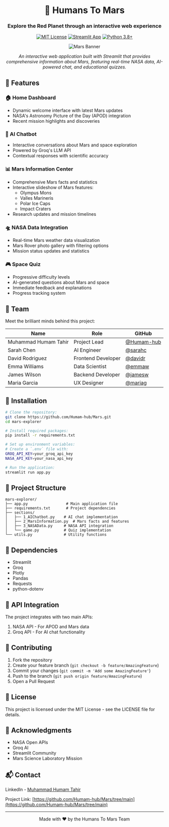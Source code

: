 <div align="center">

# 🚀 Humans To Mars
### Explore the Red Planet through an interactive web experience

[![MIT License](https://img.shields.io/badge/License-MIT-green.svg)](https://choosealicense.com/licenses/mit/)
[![Streamlit App](https://static.streamlit.io/badges/streamlit_badge_black_white.svg)](https://mars-explorer.streamlit.app)
[![Python 3.8+](https://img.shields.io/badge/python-3.8+-blue.svg)](https://www.python.org/downloads/)

![Mars Banner](https://raw.githubusercontent.com/Humam-hub/Mars/main/assets/banner.png)

*An interactive web application built with Streamlit that provides comprehensive information about Mars, featuring real-time NASA data, AI-powered chat, and educational quizzes.*

</div>

## 🌟 Features

### 🏠 Home Dashboard
- Dynamic welcome interface with latest Mars updates
- NASA's Astronomy Picture of the Day (APOD) integration
- Recent mission highlights and discoveries

### 🤖 AI Chatbot
- Interactive conversations about Mars and space exploration
- Powered by Groq's LLM API
- Contextual responses with scientific accuracy

### 📊 Mars Information Center
- Comprehensive Mars facts and statistics
- Interactive slideshow of Mars features:
  - Olympus Mons
  - Valles Marineris
  - Polar Ice Caps
  - Impact Craters
- Research updates and mission timelines

### 🛸 NASA Data Integration
- Real-time Mars weather data visualization
- Mars Rover photo gallery with filtering options
- Mission status updates and statistics

### 🎮 Space Quiz
- Progressive difficulty levels
- AI-generated questions about Mars and space
- Immediate feedback and explanations
- Progress tracking system

## 👥 Team

Meet the brilliant minds behind this project:

| Name | Role | GitHub |
|------|------|--------|
| Muhammad Humam Tahir | Project Lead | [@Humam-hub](https://github.com/Humam-hub) |
| Sarah Chen | AI Engineer | [@sarahc](https://github.com/sarahc) |
| David Rodriguez | Frontend Developer | [@davidr](https://github.com/davidr) |
| Emma Williams | Data Scientist | [@emmaw](https://github.com/emmaw) |
| James Wilson | Backend Developer | [@jamesw](https://github.com/jamesw) |
| Maria Garcia | UX Designer | [@mariag](https://github.com/mariag) |

## 🚀 Installation

```bash
# Clone the repository:
git clone https://github.com/Humam-hub/Mars.git
cd mars-explorer

# Install required packages:
pip install -r requirements.txt

# Set up environment variables:
# Create a `.env` file with:
GROQ_API_KEY=your_groq_api_key
NASA_API_KEY=your_nasa_api_key

# Run the application:
streamlit run app.py
```

## 📁 Project Structure

```
mars-explorer/
├── app.py                 # Main application file
├── requirements.txt       # Project dependencies
├── sections/
│   ├── 1_AIChatbot.py    # AI chat implementation
│   ├── 2_MarsInformation.py  # Mars facts and features
│   ├── 3_NASAData.py     # NASA API integration
│   └── game.py           # Quiz implementation
└── utils.py              # Utility functions
```

## 🔧 Dependencies

- Streamlit
- Groq
- Plotly
- Pandas
- Requests
- python-dotenv

## 🔌 API Integration

The project integrates with two main APIs:
1. NASA API - For APOD and Mars data
2. Groq API - For AI chat functionality

## 🤝 Contributing

1. Fork the repository
2. Create your feature branch (`git checkout -b feature/AmazingFeature`)
3. Commit your changes (`git commit -m 'Add some AmazingFeature'`)
4. Push to the branch (`git push origin feature/AmazingFeature`)
5. Open a Pull Request

## 📄 License

This project is licensed under the MIT License - see the LICENSE file for details.

## 🙏 Acknowledgments

- NASA Open APIs
- Groq AI
- Streamlit Community
- Mars Science Laboratory Mission

## 📬 Contact

LinkedIn - [Muhammad Humam Tahir](https://www.linkedin.com/in/muhammad-humam-tahir-470267178/)

Project Link: [https://github.com/Humam-hub/Mars/tree/main](https://github.com/Humam-hub/Mars/tree/main)

---

<div align="center">
Made with ❤️ by the Humans To Mars Team
</div>
